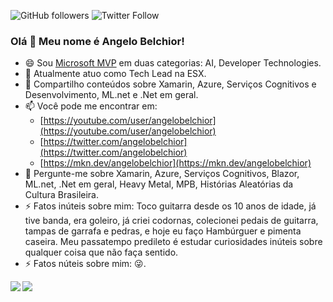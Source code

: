 ![GitHub followers](https://img.shields.io/github/followers/angelobelchior?style=flat-square)
![Twitter Follow](https://img.shields.io/twitter/follow/angelobelchior?style=flat-square)

### Olá 👋 Meu nome é Angelo Belchior!

- 😄 Sou [Microsoft MVP](https://mvp.microsoft.com/pt-br/PublicProfile/5001635?fullName=Angelo%20Luis%20%20) em duas categorias: AI, Developer Technologies.
- 🔭 Atualmente atuo como Tech Lead na ESX.
- 👯 Compartilho conteúdos sobre Xamarin, Azure, Serviços Cognitivos e Desenvolvimento, ML.net e .Net em geral.
- 📫 Você pode me encontrar em:
  - [https://youtube.com/user/angelobelchior](https://youtube.com/user/angelobelchior)
  - [https://twitter.com/angelobelchior](https://twitter.com/angelobelchior)
  - [https://mkn.dev/angelobelchior](https://mkn.dev/angelobelchior)
- 💬 Pergunte-me sobre Xamarin, Azure, Serviços Cognitivos, Blazor, ML.net, .Net em geral, Heavy Metal, MPB, Histórias Aleatórias da Cultura Brasileira.
- ⚡ Fatos inúteis sobre mim: Toco guitarra desde os 10 anos de idade, já tive banda, era goleiro, já criei codornas, colecionei pedais de guitarra, tampas de garrafa e pedras, e hoje eu faço Hambúrguer e pimenta caseira. Meu passatempo predileto é estudar curiosidades inúteis sobre qualquer coisa que não faça sentido.
- ⚡ Fatos núteis sobre mim: 😜.

<div>
  <div>
    <img align="left" src="https://github-readme-stats.vercel.app/api?username=angelobelchior&show_icons=true&count_private=true" />
  </div>
  <div>
    <img align="left" src="https://github-readme-stats.vercel.app/api/top-langs/?username=angelobelchior&layout=compact&count_private=true" />
  </div>
</div>

<!--

- 🔭 I’m currently working on ...
- 🌱 I’m currently learning ...
- 👯 I’m looking to collaborate on ...
- 🤔 I’m looking for help with ...
- 💬 Ask me about ...
- 📫 How to reach me: ...
- 😄 Pronouns: ...
- ⚡ Fun fact: ...

-->
